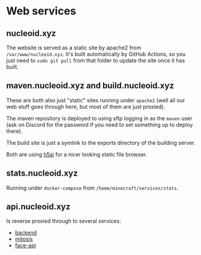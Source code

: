 # Web services

## nucleoid.xyz

The website is served as a static site by apache2 from `/var/www/nucleoid.xyz`. It's built automatically by GitHub Actions, so you just need to `sudo git pull` from that folder to update the site once it has built.

## maven.nucleoid.xyz and build.nucleoid.xyz

These are both also just "static" sites running under `apache2` (well all our web stuff goes through here, but most of them are just proxied).

The maven repository is deployed to using sftp logging in as the `maven` user (ask on Discord for the password if you need to set something up to deploy there).

The build site is just a symlink to the exports directory of the building server.

Both are using [h5ai](https://github.com/lrsjng/h5ai) for a nicer looking static file browser.

## stats.nucleoid.xyz

Running under `docker-compose` from `/home/minecraft/services/stats`.

## api.nucleoid.xyz

Is reverse proxied through to several services:

- [backend](backend.md)
- [mitosis](misc.md#mitosis-and-face-api)
- [face-api](misc.md#mitosis-and-face-api)
